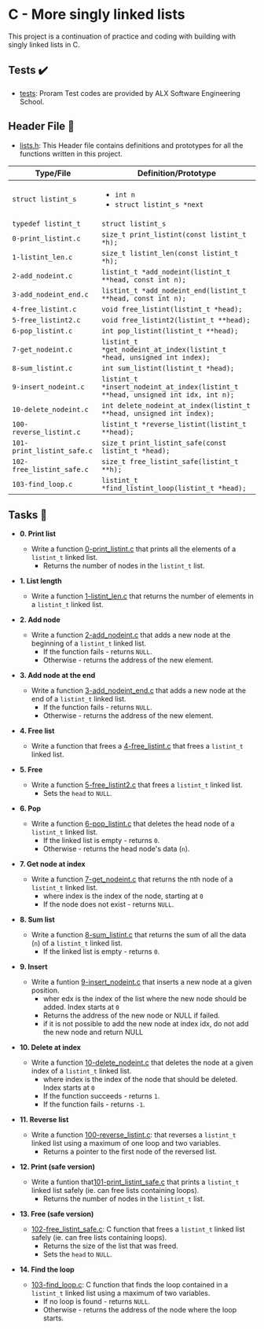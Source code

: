# C - More singly linked lists

This project is a continuation of practice and coding with building with singly linked lists in C.

## Tests :heavy_check_mark:

* [tests](./tests): Proram Test codes are provided by ALX Software Engineering School.

## Header File :file_folder:

* [lists.h](./lists.h): This Header file contains definitions and prototypes for all the
functions written in this project.

| Type/File                  | Definition/Prototype                                                             |
| -------------------------- | -------------------------------------------------------------------------------- |
| `struct listint_s`         | <ul><li>`int n`</li><li>`struct listint_s *next`</li></ul>                       |
| `typedef listint_t`        | `struct listint_s`                                                               |
| `0-print_listint.c`        | `size_t print_listint(const listint_t *h);`                                      |
| `1-listint_len.c`          | `size_t listint_len(const listint_t *h);`                                        |
| `2-add_nodeint.c`          | `listint_t *add_nodeint(listint_t **head, const int n);`                         |
| `3-add_nodeint_end.c`      | `listint_t *add_nodeint_end(listint_t **head, const int n);`                     |
| `4-free_listint.c`         | `void free_listint(listint_t *head);`                                            |
| `5-free_listint2.c`        | `void free_listint2(listint_t **head);`                                          |
| `6-pop_listint.c`          | `int pop_listint(listint_t **head);`                                             |
| `7-get_nodeint.c`          | `listint_t *get_nodeint_at_index(listint_t *head, unsigned int index);`          |
| `8-sum_listint.c`          | `int sum_listint(listint_t *head);`                                              |
| `9-insert_nodeint.c`       | `listint_t *insert_nodeint_at_index(listint_t **head, unsigned int idx, int n);` |
| `10-delete_nodeint.c`      | `int delete_nodeint_at_index(listint_t **head, unsigned int index);`             |
| `100-reverse_listint.c`    | `listint_t *reverse_listint(listint_t **head);`                                  |
| `101-print_listint_safe.c` | `size_t print_listint_safe(const listint_t *head);`                              |
| `102-free_listint_safe.c`  | `size_t free_listint_safe(listint_t **h);`                                       |
| `103-find_loop.c`          | `listint_t *find_listint_loop(listint_t *head);`                                 |

## Tasks :page_with_curl:

* **0. Print list**
  * Write a function [0-print_listint.c](./0-print_listint.c) that prints all the elements
  of a `listint_t` linked list.
    * Returns the number of nodes in the `listint_t` list.

* **1. List length**
  * Write a function [1-listint_len.c](./1-listint_len.c) that returns the number
  of elements in a `listint_t` linked list.

* **2. Add node**
  * Write a function [2-add_nodeint.c](./2-add_nodeint.c) that adds a new node at
  the beginning of a `listint_t` linked list.
    * If the function fails - returns `NULL`.
    * Otherwise - returns the address of the new element.

* **3. Add node at the end**
  * Write a function [3-add_nodeint_end.c](./3-add_nodeint_end.c) that adds a new node
  at the end of a `listint_t` linked list.
    * If the function fails - returns `NULL`.
    * Otherwise - returns the address of the new element.

* **4. Free list**
  * Write a function that frees a [4-free_listint.c](./4-free_listint.c) that frees a `listint_t`
  linked list.

* **5. Free**
  * Write a function [5-free_listint2.c](./5-free_listint2.c) that frees a
  `listint_t` linked list.
    * Sets the `head` to `NULL`.

* **6. Pop**
  * Write a function [6-pop_listint.c](./6-pop_listint.c) that deletes the head node of
  a `listint_t` linked list.
    * If the linked list is empty - returns `0`.
    * Otherwise - returns the head node's data (`n`).

* **7. Get node at index**
  * Write a function [7-get_nodeint.c](./7-get_nodeint.c) that returns the nth node of a `listint_t` linked list.
    * where index is the index of the node, starting at `0`
    * If the node does not exist - returns `NULL`.


* **8. Sum list**
  * Write a function [8-sum_listint.c](./8-sum_listint.c) that returns the sum of all
  the data (`n`) of a `listint_t` linked list.
    * If the linked list is empty - returns `0`.


* **9. Insert**
  * Write a funtion [9-insert_nodeint.c](./9-insert_nodeint.c) that inserts a new node at a given position.
    * wher edx is the index of the list where the new node should be added. Index starts at `0`
    * Returns the address of the new node or NULL if failed.
    * if it is not possible to add the new node at index idx, do not add the new node and return NULL

* **10. Delete at index**
  * Write a function [10-delete_nodeint.c](./10-delete_nodeint.c) that deletes the node at a  given index of a `listint_t` linked list.
    * where index is the index of the node that should be deleted. Index starts at `0`
    * If the function succeeds - returns `1`.
    * If the function fails - returns `-1`.

* **11. Reverse list**
  * Write a function [100-reverse_listint.c](./100-reverse_listint.c): that reverses a `listint_t`
  linked list using a maximum of one loop and two variables.
    * Returns a pointer to the first node of the reversed list.

* **12. Print (safe version)**
  * Write a funtion that[101-print_listint_safe.c](./101-print_listint_safe.c) that prints
  a `listint_t` linked list safely (ie. can free lists containing loops).
    * Returns the number of nodes in the `listint_t` list.

* **13. Free (safe version)**
  * [102-free_listint_safe.c](./102-free_listint_safe.c): C function that frees a
  `listint_t` linked list safely (ie. can free lists containing loops).
    * Returns the size of the list that was freed.
    * Sets the `head` to `NULL`.

* **14. Find the loop**
  * [103-find_loop.c](./103-find_loop.c): C function that finds the loop contained in a
  `listint_t` linked list using a maximum of two variables.
    * If no loop is found - returns `NULL`.
    * Otherwise - returns the address of the node where the loop starts.
